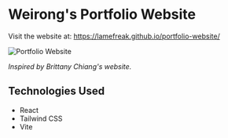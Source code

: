 # Weirong's Portfolio Website
Visit the website at: https://lamefreak.github.io/portfolio-website/

![Portfolio Website]("./src/assets/preview.gif")

<i>Inspired by Brittany Chiang's website.</i>

## Technologies Used
- React
- Tailwind CSS
- Vite